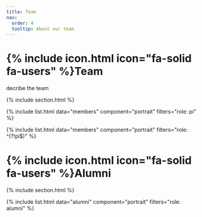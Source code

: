 ```yaml
---
title: Team
nav:
  order: 4
  tooltip: About our team
---
```


# {% include icon.html icon="fa-solid fa-users" %}Team

decribe the team

{% include section.html %}

{% include list.html data="members" component="portrait" filters="role: pi" %}

{% include list.html data="members" component="portrait" filters="role: ^(?!pi$)" %}

# {% include icon.html icon="fa-solid fa-users" %}Alumni

{% include section.html %}

{% include list.html data="alumni" component="portrait" filters="role: alumni" %}

